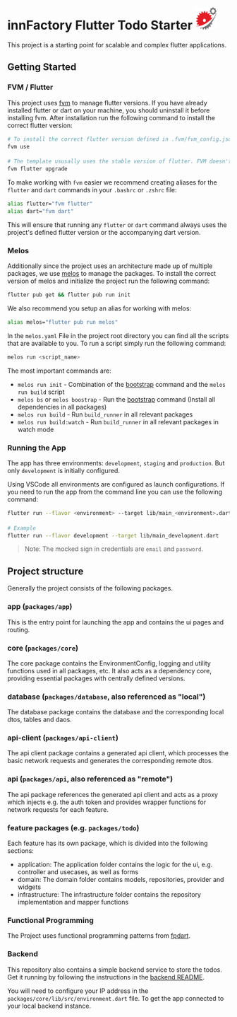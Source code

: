 

# innFactory Flutter Todo Starter <img src="./docs/innFactoryIcon.svg" width="50" height="50">

This project is a starting point for scalable and complex flutter applications.

## Getting Started

### FVM / Flutter

This project uses [fvm](https://fvm.app/) to manage flutter versions. If you have already installed flutter or dart on your machine, you should uninstall it before installing fvm. After installation run the following command to install the correct flutter version:

```bash
# To install the correct flutter version defined in .fvm/fvm_config.json
fvm use

# The template ususally uses the stable version of flutter. FVM doesn't care if your stable version is up to date. To make sure you have the latest stable version run the following command:
fvm flutter upgrade
```

To make working with `fvm` easier we recommend creating aliases for the `flutter` and `dart` commands in your `.bashrc` or `.zshrc` file:

```bash
alias flutter="fvm flutter"
alias dart="fvm dart"
```

This will ensure that running any `flutter` or `dart` command always uses the project's defined flutter version or the accompanying dart version.

### Melos

Additionally since the project uses an architecture made up of multiple packages, we use [melos](https://melos.invertase.dev/~melos-latest) to manage the packages. To install the correct version of melos and initialize the project run the following command:

```bash
flutter pub get && flutter pub run init
```

We also recommend you setup an alias for working with melos:

```bash
alias melos="flutter pub run melos"
```

In the `melos.yaml` File in the project root directory you can find all the scripts that are available to you. To run a script simply run the following command:

```bash
melos run <script_name>
```

The most important commands are:

* `melos run init` - Combination of the [bootstrap](https://melos.invertase.dev/~melos-latest/commands/bootstrap) command and the `melos run build` script
* `melos bs` or `melos boostrap` - Run the [bootstrap](https://melos.invertase.dev/~melos-latest/commands/bootstrap) command (Install all dependencies in all packages)
* `melos run build` - Run `build_runner` in all relevant packages
* `melos run build:watch` - Run `build_runner` in all relevant packages in watch mode

### Running the App

The app has three environments: `development`, `staging` and `production`. But only
`development` is initially configured.

Using VSCode all environments are configured as launch configurations. If you need to run the app from the command line you can use the following command:

```bash
flutter run --flavor <environment> --target lib/main_<environment>.dart

# Example
flutter run --flavor development --target lib/main_development.dart
```

> Note: The mocked sign in credentials are `email` and `password`.


## Project structure

Generally the project consists of the following packages.

### **app** (`packages/app`)

This is the entry point for launching the app and contains the ui pages and routing.

### **core** (`packages/core`)

The core package contains the EnvironmentConfig, logging and utility functions used in all packages, etc. It also acts as a dependency core, providing essential packages with centrally defined versions.

### **database** (`packages/database`, also referenced as "local")

The database package contains the database and the corresponding local dtos, tables and daos.

### **api-client** (`packages/api-client`)

The api client package contains a generated api client, which processes the basic network requests and generates the corresponding remote dtos.

### **api** (`packages/api`, also referenced as "remote")

The api package references the generated api client and acts as a proxy which injects e.g. the auth token and provides wrapper functions for network requests for each feature.

### **feature packages** (e.g. `packages/todo`)

Each feature has its own package, which is divided into the following sections:

- application: The application folder contains the logic for the ui, e.g. controller and usecases, as well as forms
- domain: The domain folder contains models,  repositories, provider and widgets
- infrastructure: The infrastructure folder contains the repository implementation and mapper functions

### Functional Programming

The Project uses functional programming patterns from [fpdart](https://pub.dev/packages/fpdart).

### Backend

This repository also contains a simple backend service to store the todos. Get it running by following the instructions in the [backend README](./backend/README.md).

You will need to configure your IP address in the `packages/core/lib/src/environment.dart` file. To get the app connected to your local backend instance.
